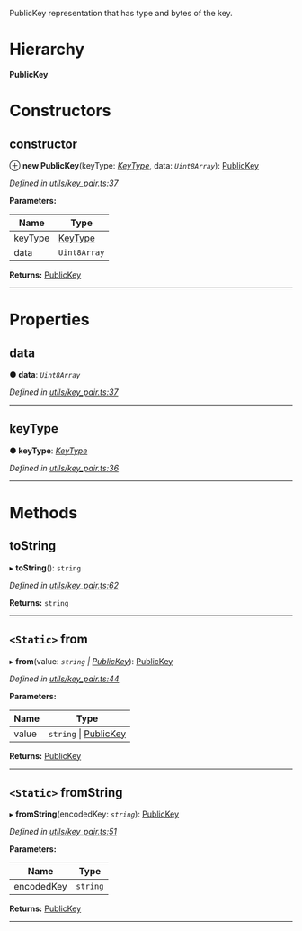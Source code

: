 

PublicKey representation that has type and bytes of the key.

# Hierarchy

**PublicKey**

# Constructors

<a id="constructor"></a>

##  constructor

⊕ **new PublicKey**(keyType: *[KeyType](../enums/_utils_key_pair_.keytype.md)*, data: *`Uint8Array`*): [PublicKey](_utils_key_pair_.publickey.md)

*Defined in [utils/key_pair.ts:37](https://github.com/nearprotocol/nearlib/blob/b6e94a8/src.ts/utils/key_pair.ts#L37)*

**Parameters:**

| Name | Type |
| ------ | ------ |
| keyType | [KeyType](../enums/_utils_key_pair_.keytype.md) |
| data | `Uint8Array` |

**Returns:** [PublicKey](_utils_key_pair_.publickey.md)

___

# Properties

<a id="data"></a>

##  data

**● data**: *`Uint8Array`*

*Defined in [utils/key_pair.ts:37](https://github.com/nearprotocol/nearlib/blob/b6e94a8/src.ts/utils/key_pair.ts#L37)*

___
<a id="keytype"></a>

##  keyType

**● keyType**: *[KeyType](../enums/_utils_key_pair_.keytype.md)*

*Defined in [utils/key_pair.ts:36](https://github.com/nearprotocol/nearlib/blob/b6e94a8/src.ts/utils/key_pair.ts#L36)*

___

# Methods

<a id="tostring"></a>

##  toString

▸ **toString**(): `string`

*Defined in [utils/key_pair.ts:62](https://github.com/nearprotocol/nearlib/blob/b6e94a8/src.ts/utils/key_pair.ts#L62)*

**Returns:** `string`

___
<a id="from"></a>

## `<Static>` from

▸ **from**(value: *`string` \| [PublicKey](_utils_key_pair_.publickey.md)*): [PublicKey](_utils_key_pair_.publickey.md)

*Defined in [utils/key_pair.ts:44](https://github.com/nearprotocol/nearlib/blob/b6e94a8/src.ts/utils/key_pair.ts#L44)*

**Parameters:**

| Name | Type |
| ------ | ------ |
| value | `string` \| [PublicKey](_utils_key_pair_.publickey.md) |

**Returns:** [PublicKey](_utils_key_pair_.publickey.md)

___
<a id="fromstring"></a>

## `<Static>` fromString

▸ **fromString**(encodedKey: *`string`*): [PublicKey](_utils_key_pair_.publickey.md)

*Defined in [utils/key_pair.ts:51](https://github.com/nearprotocol/nearlib/blob/b6e94a8/src.ts/utils/key_pair.ts#L51)*

**Parameters:**

| Name | Type |
| ------ | ------ |
| encodedKey | `string` |

**Returns:** [PublicKey](_utils_key_pair_.publickey.md)

___

